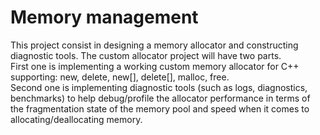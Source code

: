 # Memory management

This project consist in designing a memory allocator and constructing diagnostic tools. The custom allocator project will have two parts. 
<br>First one is implementing a working custom memory allocator for C++ supporting: new, delete, new[], delete[], malloc, free.
<br>Second one is implementing diagnostic tools (such as logs, diagnostics, benchmarks) to help debug/profile the allocator performance
in terms of the fragmentation state of the memory pool and speed when it comes to allocating/deallocating memory.
